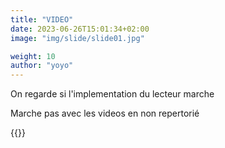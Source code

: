 ```yaml
---
title: "VIDEO"
date: 2023-06-26T15:01:34+02:00
image: "img/slide/slide01.jpg"

weight: 10
author: "yoyo"
---
```


On regarde si l'implementation du lecteur marche

Marche pas avec les videos en non repertorié

{{<youtube UaOHJyd8ZA8>}}